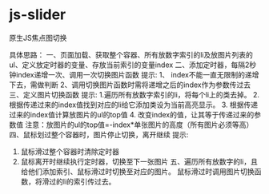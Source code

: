 # js-slider
原生JS焦点图切换

具体思路：
一、页面加载、获取整个容器、所有放数字索引的li及放图片列表的ul、定义放定时器的变量、存放当前索引的变量index
二、添加定时器，每隔2秒钟index递增一次、调用一次切换图片函数
提示:
1、 index不能一直无限制的递增下去，需做判断
2、调用切换图片函数时需将递增之后的index作为参数传过去
三、定义图片切换函数
提示:
  1.遍历所有放数字索引的li，将每个li上的类去掉。
  2.根据传递过来的index值找到对应的li给它添加类设为当前高亮显示。
  3. 根据传递过来的index值计算放图片的ul的top值
  4. 改变index的值，让其等于传递过来的参数值
注意：放图片的ul的top值=-index*单张图片的高度（所有图片必须等高）
四、鼠标划过整个容器时，图片停止切换，离开继续
提示:
1.  鼠标滑过整个容器时清除定时器
2.  鼠标离开时继续执行定时器，切换至下一张图片
五、遍历所有放数字的li，且给他们添加索引、鼠标滑过时切换至对应的图片。
        鼠标滑过时调用图片切换函数，将滑过的li的索引传过去。

